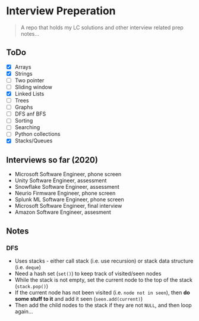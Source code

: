# Interview Preperation
> A repo that holds my LC solutions and other interview related prep notes...

## ToDo
- [x] Arrays
- [x] Strings
- [ ] Two pointer
- [ ] Sliding window
- [x] Linked Lists
- [ ] Trees
- [ ] Graphs
- [ ] DFS anf BFS
- [ ] Sorting
- [ ] Searching
- [ ] Python collections
- [x] Stacks/Queues

## Interviews so far (2020)
- Microsoft Software Engineer, phone screen
- Unity Software Engineer, assessment
- Snowflake Software Engineer, assessment
- Neurio Firmware Engineer, phone screen
- Splunk ML Software Engineer, phone screen
- Microsoft Software Engineer, final interview
- Amazon Software Engineer, assesment

## Notes

### DFS
* Uses stacks - either call stack (i.e. use recursion) or stack data structure (i.e. `deque`)
* Need a hash set (`set()`) to keep track of visited/seen nodes
* While the stack is not empty, set the current node to the top of the stack (`stack.pop()`)
* If the current node has not been visited (i.e. `node not in seen`), then **do some stuff to it** and add it seen (`seen.add(current)`)
* Then add the child nodes to the stack if they are not `NULL`, and then loop again...
